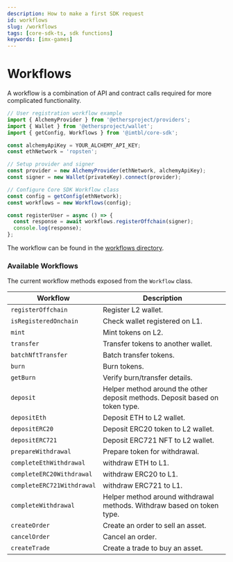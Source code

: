 ```yaml
---
description: How to make a first SDK request
id: workflows
slug: /workflows
tags: [core-sdk-ts, sdk functions]
keywords: [imx-games]
---
```


# Workflows

A workflow is a combination of API and contract calls required for more complicated functionality.

```ts
// User registration workflow example
import { AlchemyProvider } from '@ethersproject/providers';
import { Wallet } from '@ethersproject/wallet';
import { getConfig, Workflows } from '@imtbl/core-sdk';

const alchemyApiKey = YOUR_ALCHEMY_API_KEY;
const ethNetwork = 'ropsten';

// Setup provider and signer
const provider = new AlchemyProvider(ethNetwork, alchemyApiKey);
const signer = new Wallet(privateKey).connect(provider);

// Configure Core SDK Workflow class
const config = getConfig(ethNetwork);
const workflows = new Workflows(config);

const registerUser = async () => {
  const response = await workflows.registerOffchain(signer);
  console.log(response);
};
```

The workflow can be found in the [workflows directory](src/workflows/).

### Available Workflows

The current workflow methods exposed from the `Workflow` class.

| Workflow                   | Description                                                                  |
| -------------------------- | ---------------------------------------------------------------------------- |
| `registerOffchain`         | Register L2 wallet.                                                          |
| `isRegisteredOnchain`      | Check wallet registered on L1.                                               |
| `mint`                     | Mint tokens on L2.                                                           |
| `transfer`                 | Transfer tokens to another wallet.                                           |
| `batchNftTransfer`         | Batch transfer tokens.                                                       |
| `burn`                     | Burn tokens.                                                                 |
| `getBurn`                  | Verify burn/transfer details.                                                |
| `deposit`                  | Helper method around the other deposit methods. Deposit based on token type. |
| `depositEth`               | Deposit ETH to L2 wallet.                                                    |
| `depositERC20`             | Deposit ERC20 token to L2 wallet.                                            |
| `depositERC721`            | Deposit ERC721 NFT to L2 wallet.                                             |
| `prepareWithdrawal`        | Prepare token for withdrawal.                                                |
| `completeEthWithdrawal`    | withdraw ETH to L1.                                                          |
| `completeERC20Withdrawal`  | withdraw ERC20 to L1.                                                        |
| `completeERC721Withdrawal` | withdraw ERC721 to L1.                                                       |
| `completeWithdrawal`       | Helper method around withdrawal methods. Withdraw based on token type.       |
| `createOrder`              | Create an order to sell an asset.                                            |
| `cancelOrder`              | Cancel an order.                                                             |
| `createTrade`              | Create a trade to buy an asset.                                              |
